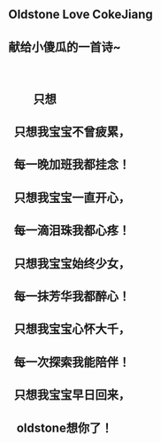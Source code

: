 ## Oldstone Love CokeJiang

## 献给小傻瓜的一首诗~
            
##          只想
##   只想我宝宝不曾疲累，
##   每一晚加班我都挂念！
##   只想我宝宝一直开心，
##   每一滴泪珠我都心疼！
##   只想我宝宝始终少女，
##   每一抹芳华我都醉心！
##   只想我宝宝心怀大千，
##   每一次探索我能陪伴！
##   只想我宝宝早日回来，
##    oldstone想你了！
